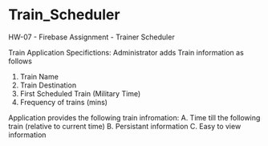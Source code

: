 # Train_Scheduler
HW-07 - Firebase Assignment - Trainer Scheduler

Train Application Specifictions:
Administrator adds Train information as follows
1. Train Name
2. Train Destination
3. First Scheduled Train (Military Time)
4. Frequency of trains (mins)

Application provides the following train infromation:
A. Time till the following train (relative to current time)
B. Persistant information
C. Easy to view information
